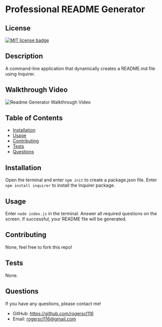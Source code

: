 # Professional README Generator

  ## License
  <a href="https://opensource.org/licenses/MIT"><img src="https://img.shields.io/badge/License-MIT-yellow" alt="MIT license badge"/></a>

  ## Description
  A command-line application that dynamically creates a README.md file using Inquirer.

  ## Walkthrough Video

  ![Readme Generator Walkthrough Video](./videos/readme-walkthrough-video.gif)

  ## Table of Contents
  * [Installation](#installation)
  * [Usage](#usage)
  * [Contributing](#contributing)
  * [Tests](#tests)
  * [Questions](#questions)
        
  ## Installation
  Open the terminal and enter `npm init` to create a package.json file. Enter `npm install inquirer` to install the Inquirer package.

  ## Usage
  Enter `node index.js` in the terminal. Answer all required questions on the screen. If successful, your README file will be generated.

  ## Contributing
  None, feel free to fork this repo!

  ## Tests
  None.

  ## Questions
  If you have any questions, please contact me!

  - GitHub: https://github.com/rogerscl116
  - Email: rogerscl116@gmail.com 
